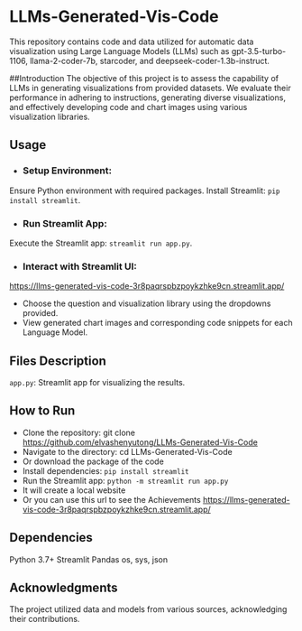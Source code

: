 # LLMs-Generated-Vis-Code
This repository contains code and data utilized for automatic data visualization using Large Language Models (LLMs) such as gpt-3.5-turbo-1106, llama-2-coder-7b, starcoder, and deepseek-coder-1.3b-instruct.

##Introduction
The objective of this project is to assess the capability of LLMs in generating visualizations from provided datasets. We evaluate their performance in adhering to instructions, generating diverse visualizations, and effectively developing code and chart images using various visualization libraries.

## Usage
- ### Setup Environment:
Ensure Python environment with required packages.
Install Streamlit: `pip install streamlit`.
- ### Run Streamlit App:
Execute the Streamlit app: `streamlit run app.py`.
- ### Interact with Streamlit UI:
https://llms-generated-vis-code-3r8paqrspbzpoykzhke9cn.streamlit.app/
 - Choose the question and visualization library using the dropdowns provided.
 - View generated chart images and corresponding code snippets for each Language Model.

## Files Description
`app.py`: Streamlit app for visualizing the results.

## How to Run
- Clone the repository: git clone https://github.com/elvashenyutong/LLMs-Generated-Vis-Code
- Navigate to the directory: cd LLMs-Generated-Vis-Code
- Or download the package of the code
- Install dependencies: `pip install streamlit`
- Run the Streamlit app: `python -m streamlit run app.py`
- It will create a local website
- Or you can use this url to see the Achievements
https://llms-generated-vis-code-3r8paqrspbzpoykzhke9cn.streamlit.app/

## Dependencies
Python 3.7+
Streamlit
Pandas
os, sys, json

## Acknowledgments
The project utilized data and models from various sources, acknowledging their contributions.
